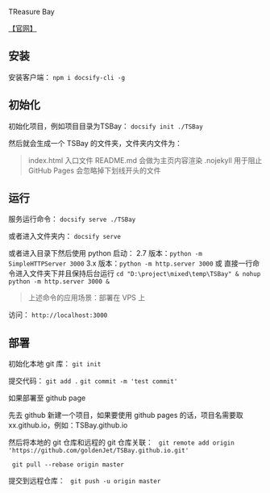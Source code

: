 TReasure Bay


[【官网】](https://docsify.js.org/#/zh-cn/)

## 安装
安装客户端：
`npm i docsify-cli -g`

## 初始化
初始化项目，例如项目目录为TSBay：
`docsify init ./TSBay`

然后就会生成一个 TSBay 的文件夹，文件夹内文件为：
>index.html 入口文件 
README.md 会做为主页内容渲染 
.nojekyll 用于阻止 GitHub Pages 会忽略掉下划线开头的文件

## 运行
服务运行命令：
`docsify serve ./TSBay`

或者进入文件夹内：
`docsify serve`

或者进入目录下然后使用 python 启动：
2.7 版本：`python -m SimpleHTTPServer 3000`
3.x 版本：`python -m http.server 3000`
或 直接一行命令进入文件夹下并且保持后台运行
`cd "D:\project\mixed\temp\TSBay" & nohup python -m http.server 3000 &`

> 上述命令的应用场景：部署在 VPS 上

访问：
`http://localhost:3000`

## 部署

初始化本地 git 库：
`git init`

提交代码：
`git add .`
`git commit -m 'test commit'`

如果部署至 github page

先去 github 新建一个项目，如果要使用 github pages 的话，项目名需要取 xx.github.io，例如：TSBay.github.io

然后将本地的 git 仓库和远程的 git 仓库关联：
` git remote add origin 'https://github.com/goldenJet/TSBay.github.io.git'`

` git pull --rebase origin master`

提交到远程仓库：
` git push -u origin master`